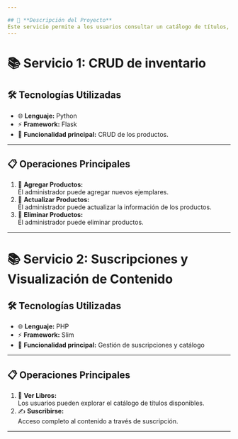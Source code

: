 ```yaml
---

## 🚀 **Descripción del Proyecto**
Este servicio permite a los usuarios consultar un catálogo de títulos, acceder al contenido de los mismos y suscribirse para disfrutar de los servicios completos.
---
```

# 📚 **Servicio 1: CRUD de inventario**

## 🛠️ **Tecnologías Utilizadas**
- 🌐 **Lenguaje:** Python  
- ⚡ **Framework:** Flask
- 🛒 **Funcionalidad principal:** CRUD de los productos.  

---

## 📋 **Operaciones Principales**
1. 📖 **Agregar Productos:**  
   El administrador puede agregar nuevos ejemplares.
2. 📖 **Actualizar Productos:**  
   El administrador puede actualizar la información de los productos.
3. 📖 **Eliminar Productos:**  
   El administrador puede eliminar productos.

---
# 📚 **Servicio 2: Suscripciones y Visualización de Contenido**

## 🛠️ **Tecnologías Utilizadas**
- 🌐 **Lenguaje:** PHP  
- ⚡ **Framework:** Slim  
- 🛒 **Funcionalidad principal:** Gestión de suscripciones y catálogo  

---

## 📋 **Operaciones Principales**
1. 📖 **Ver Libros:**  
   Los usuarios pueden explorar el catálogo de títulos disponibles.  
2. ✍️ **Suscribirse:**  
   Acceso completo al contenido a través de suscripción.  
---

